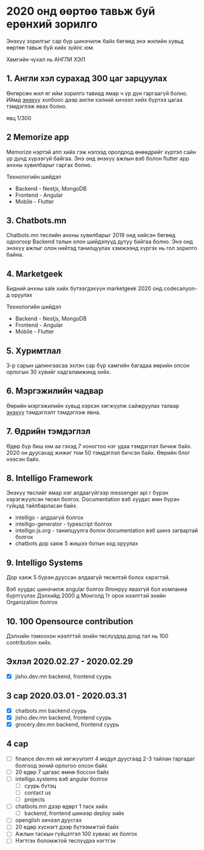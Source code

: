 # 2020 онд өөртөө тавьж буй ерөнхий зорилго

Энэхүү зорилгыг сар бүр шинэчилж байх бөгөөд энэ жилийн хувьд өөртөө тавьж буй хийх зүйлс юм.

Хамгийн чухал нь АНГЛИ ХЭЛ

## 1. Англи хэл сурахад 300 цаг зарцуулах 

Өнгөрсөн жил яг ийм зорилго тавиад ямар ч үр дүн гаргаагүй болно.
Иймд [энэхүү](../100dayofx/english)
 холбоос дээр англи хэлний хичээл хийх бүртээ цагаа тэмдэглэж явах болно.

явц 1/300

## 2 Memorize app

Memorize нэртэй апп хийх гэж нэлээд оролдоод өнөөдрийг хүртэл сайн үр дүнд хүрээгүй байгаа. Энэ онд энэхүү ажлын вэб болон flutter app анхны хувилбарыг гаргах болно.

Технологийн шийдэл 
- Backend - Nestjs, MongoDB
- Frontend - Angular
- Mobile - Flutter

## 3. Chatbots.mn

Chatbots.mn төслийн анхны хувилбарыг 2019 онд хийсэн бөгөөд одоогоор Backend талын олон шийдэлүүд дутуу байгаа болно. Энэ онд энэхүү ажлыг олон нийтэд танилцуулах хэмжээнд хүргэх нь гол зорилго байна.

## 4. Marketgeek

Бидний анхны sale хийх бүтээгдэхүүн marketgeek 2020 онд codecanyon-д оруулах

Технологийн шийдэл 
- Backend - Nestjs, MongoDB
- Frontend - Angular
- Mobile - Flutter

## 5. Хуримтлал 

3-р сарын цалингаасаа эхлэн сар бүр хамгийн багадаа өөрийн олсон орлогын 30 хувийг хадгаламжинд хийх.

## 6. Мэргэжилийн чадвар

Өөрийн мэргэжилийн хувьд хэрхэн хөгжүүлж сайжруулах талаар [энэхүү](../100dayofx/code) тэмдэглэлт тэмдэглэж явна.

## 7. Өдрийн тэмдэглэл

Өдөр бүр биш юм аа гэхэд 7 хоногтоо нэг удаа тэмдэглэл бичиж байх. 2020 он дуусахад жижиг том 50 тэмдэглэл бичсэн байх. Өөрийн блог нээсэн байх.

## 8. Intelligo Framework

Энэхүү төслийг ямар нэг алдаагүйгээр messenger api г бүрэн хэрэгжүүлсэн төсөл болгох. 
Documentation вэб хуудас мөн бүрэн гүйцэд тайлбарласан байх. 

- intelligo - алдаагүй болгох
- intelligo-generator - typescript болгох
- intelligo.js.org - танилцуулга болон documentation вэб шинэ загвартай болгох
- chatbots дор хаяж 5 жишээ ботын код оруулах

## 9. Intelligo Systems 

Дор хаяж 5 бүрэн дууссан алдаагүй төсөлтэй болох хэрэгтэй.

Вэб хуудас шинэчилж angular болгох
Японруу явахгүй бол компаниа бүртгүүлэх
Дэлхийд 2000 д Монголд 1т орох нээлттэй эхийн Organization болгох

## 10. 100 Opensource contribution 

Дэлхийн томоохон нээлттэй эхийн төслүүдэд доод тал нь 100 contribution хийх.

## Эхлэл 2020.02.27 - 2020.02.29

- [x] jisho.dev.mn backend, frontend суурь

## 3 сар 2020.03.01 - 2020.03.31

- [x] chatbots.mn backend суурь
- [x] jisho.dev.mn backend, frontend суурь
- [x] grocery.dev.mn backend, frontend суурь

## 4 сар

- [ ] finance.dev.mn ий хөгжүүлэлт 4 модул дуусгаад 2-3 тайлан гаргадаг болгоод эхний орлогоо олсон байх
- [ ] 20 өдөр 7 цагаас өмнө боссон байх
- [ ] intelligo.systems вэб angular болгох
    - [ ] суурь бүтэц 
    - [ ] contact us 
    - [ ] projects
- [ ] chatbots.mn дээр өдөрт 1 таск хийх
    - [ ] backend, frontend шинээр deploy хийх
- [ ] openglish хичээл дуусгах
- [ ] 20 өдөр хүснэгт дээр бүтээмжтэй байх
- [ ] Ажлын таскын гүйцэтгэл 100 хувиас их болгох
- [ ] Нэгтгэх боломжтой төслүүдээ нэгтгэх

